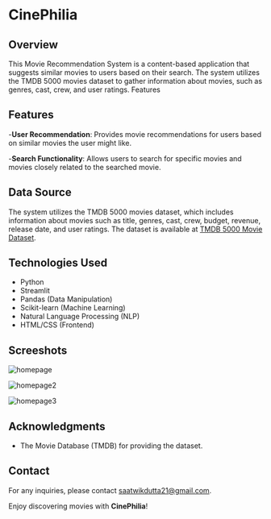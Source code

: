 # CinePhilia

## Overview

This Movie Recommendation System is a content-based application that suggests similar movies to users based on their search. The system utilizes the TMDB 5000 movies dataset to gather information about movies, such as genres, cast, crew, and user ratings.
Features

## Features

-**User Recommendation**: Provides movie recommendations for users based on similar movies the user might like.

-**Search Functionality**: Allows users to search for specific movies and movies closely related to the searched movie.


## Data Source

The system utilizes the TMDB 5000 movies dataset, which includes information about movies such as title, genres, cast, crew, budget, revenue, release date, and user ratings. The dataset is available at [TMDB 5000 Movie Dataset](https://www.kaggle.com/tmdb/tmdb-movie-metadata).


## Technologies Used

- Python
- Streamlit
- Pandas (Data Manipulation)
- Scikit-learn (Machine Learning)
- Natural Language Processing (NLP)
- HTML/CSS (Frontend)

## Screeshots

![homepage](https://github.com/SaatwikDutta/CinePhilia/assets/88401922/48bcadaf-caba-4d49-af6f-aeb60fb6d78c)

![homepage2](https://github.com/SaatwikDutta/CinePhilia/assets/88401922/2ccadf96-8488-46d2-835c-2ec68681ee2f)

![homepage3](https://github.com/SaatwikDutta/CinePhilia/assets/88401922/53eef379-222c-4543-960a-db005db193be)


## Acknowledgments

- The Movie Database (TMDB) for providing the dataset.

## Contact

For any inquiries, please contact saatwikdutta21@gmail.com.

Enjoy discovering movies with **CinePhilia**!
